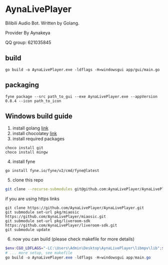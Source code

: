 # AynaLivePlayer

Bilibili Audio Bot. Written by Golang.

Provider By Aynakeya

QQ group: 621035845

## build

```
go build -o AynaLivePlayer.exe -ldflags -H=windowsgui app/gui/main.go
```

## packaging
```
fyne package --src path_to_gui --exe AynaLivePlayer.exe --appVersion 0.8.4 --icon path_to_icon
```

## Windows build guide

1. install golang [link](https://go.dev/doc/install)
2. install chocolatey [link](https://chocolatey.org/install)
3. install required packages
```
choco install git
choco install mingw
```
4. install fyne
```
go install fyne.io/fyne/v2/cmd/fyne@latest
```
5. clone this repo
```bash
git clone --recurse-submodules git@github.com:AynaLivePlayer/AynaLivePlayer.git
```
if you are using https links
```
git clone https://github.com/AynaLivePlayer/AynaLivePlayer.git
git submodule set-url pkg/miaosic https://github.com/AynaLivePlayer/miaosic.git
git submodule set-url pkg/liveroom-sdk https://github.com/AynaLivePlayer/liveroom-sdk.git
git submodule update
```
6. now you can build (please check makefile for more details)
```powershell
$env:CGO_LDFLAGS="-LC:\Users\Admin\Desktop\AynaLivePlayer\libmpv\lib";$env:CGO_CFLAGS="-IC:\Users\Admin\Desktop\AynaLivePlayer\libmpv\include"
# ... more setup, see makefile
go build -o AynaLivePlayer.exe -ldflags -H=windowsgui app/main.go
```